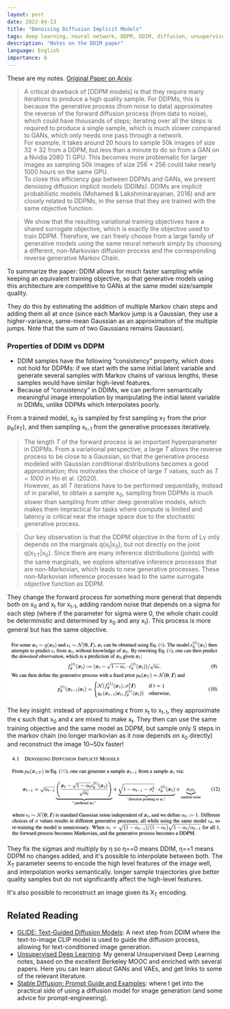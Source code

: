 ```yaml
---
layout: post
date: 2022-04-13
title: "Denoising Diffusion Implicit Models"
tags: deep learning, neural network, DDPM, DDIM, diffusion, unsupervised learning, paper, GLIDE, OpenAI, generative, machine learning
description: "Notes on the DDIM paper"
language: English
importance: 6
---
```


These are my notes. [Original Paper on Arxiv](https://arxiv.org/pdf/2010.02502.pdf).

> A critical drawback of \[DDPM models] is that they require many iterations to produce a high quality sample. For DDPMs, this is because the generative process (from noise to data) approximates the reverse of the forward diffusion process (from data to noise), which could have thousands of steps; iterating over all the steps is required to produce a single sample, which is much slower compared to GANs, which only needs one pass through a network. <br> For example, it takes around 20 hours to sample 50k images of size 32 × 32 from a DDPM, but less than a minute to do so from a GAN on a Nvidia 2080 Ti GPU. This becomes more problematic for larger images as sampling 50k images of size 256 × 256 could take nearly 1000 hours on the same GPU. <br>To close this efficiency gap between DDPMs and GANs, we present denoising diffusion implicit models (DDIMs). DDIMs are implicit probabilistic models (Mohamed & Lakshminarayanan, 2016) and are closely related to DDPMs, in the sense that they are trained with the same objective function.

> We show that the resulting variational training objectives have a shared surrogate objective, which is exactly the objective used to train DDPM. Therefore, we can freely choose from a large family of generative models using the same neural network simply by choosing a different, non-Markovian diffusion process and the corresponding reverse generative Markov Chain.

To summarize the paper: DDIM allows for much faster sampling while keeping an equivalent training objective, so that generative models using this architecture are competitive to GANs at the same model size/sample quality. 

They do this by estimating the addition of multiple Markov chain steps and adding them all at once (since each Markov jump is a Gaussian, they use a higher-variance, same-mean Gaussian as an approximation of the multiple jumps. Note that the sum of two Gaussians remains Gaussian).

### Properties of DDIM vs DDPM
- DDIM samples have the following “consistency” property, which does not hold for DDPMs: if we start with the same initial latent variable and generate several samples with Markov chains of various lengths, these samples would have similar high-level features.
- Because of “consistency” in DDIMs, we can perform semantically meaningful image
interpolation by manipulating the initial latent variable in DDIMs, unlike DDPMs which interpolates poorly.


From a trained model, x<sub>0</sub> is sampled by first sampling x<sub>T</sub> from the prior p<sub>θ</sub>(x<sub>T</sub>), and then sampling x<sub>t−1</sub> from the generative processes iteratively.

> The length *T* of the forward process is an important hyperparameter in DDPMs. From a variational perspective, a large *T* allows the reverse process to be close to a Gaussian, so that the generative process modeled with Gaussian conditional distributions becomes a
good approximation; this motivates the choice of large *T* values, such as *T = 1000* in Ho et al. (2020). <br>However, as all *T* iterations have to be performed sequentially, instead of in parallel, to obtain a sample x<sub>0</sub>, sampling from DDPMs is much slower than sampling from other deep generative models, which makes them impractical for tasks where compute is limited and latency is critical near the image space due to the stochastic generative process.


> Our key observation is that the DDPM objective in the form of Lγ only depends on the marginals q(x<sub>t</sub>\|x<sub>0</sub>), but not directly on the joint q(x<sub>1:T</sub>\|x<sub>0</sub>). Since there are many inference distributions (joints) with the same marginals, we explore alternative inference processes that are non-Markovian, which leads to new generative processes. These non-Markovian inference processes lead to the same surrogate objective function as DDPM.

They change the forward process for something more general that depends both on x<sub>0</sub> and x<sub>t</sub> for x<sub>t-1</sub>, adding random noise that depends on a sigma for each step (where if the parameter for sigma were 0, the whole chain could be deterministic and determined by x<sub>0</sub> and any x<sub>t</sub>). This process is more general but has the same objective.

![](image/ddim-9.png)

The key insight: instead of approximating ϵ from x<sub>t</sub> to x<sub>t-1</sub>, they approximate the ϵ such that x<sub>0</sub> and ϵ are mixed to make x<sub>t</sub>. They then can use the same training objective and the same model as DDPM, but sample only S steps in the markov chain (no longer markovian as it now depends on x<sub>0</sub> directly) and reconstruct the image 10\~50x faster!

![](image/ddim-12.png)

They fix the sigmas and multiply by η so η==0 means DDIM, η==1 means DDPM no changes added, and it's possible to interpolate between both.
The X<sub>T</sub> parameter seems to encode the high level features of the image well, and interpolation works semantically. longer sample trajectories give better quality samples but
do not significantly affect the high-level features.

It's also possible to reconstruct an image given its X<sub>T</sub> encoding.

## Related Reading

- [GLIDE: Text-Guided Diffusion Models](/wiki/glide): A next step from DDIM where the text-to-image CLIP model is used to guide the diffusion process, allowing for text-conditioned image generation.
- [Unsupervised Deep Learning](/wiki/unsupervised-learning-berkeley#latent-variable-models): My general Unsupervised Deep Learning notes, based on the excellent Berkeley MOOC and enriched with several papers. Here you can learn about GANs and VAEs, and get links to some of the relevant literature.
- [Stable Diffusion: Prompt Guide and Examples](/stable-diffusion-vs-dalle-2): where I get into the practical side of using a diffusion model for image generation (and some advice for prompt-engineering).
